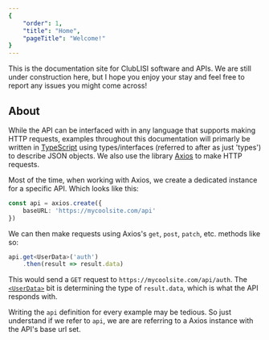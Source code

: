 ```yaml
---
{
	"order": 1,
	"title": "Home",
	"pageTitle": "Welcome!"
}
---
```

This is the documentation site for ClubLISI software and APIs. We are still under construction here, but I hope you enjoy your stay and feel free to report any issues you might come across!

## About

While the API can be interfaced with in any language that supports making HTTP requests, examples throughout this documentation will primarly be written in [TypeScript](https://www.typescriptlang.org/) using types/interfaces (referred to after as just 'types') to describe JSON objects. We also use the library [Axios](https://axios-http.com/) to make HTTP requests.

Most of the time, when working with Axios, we create a dedicated instance for a specific API. Which looks like this:
```typescript
const api = axios.create({
	baseURL: 'https://mycoolsite.com/api'
})
```

We can then make requests using Axios's `get`, `post`, `patch`, etc. methods like so:
```typescript
api.get<UserData>('auth')
	.then(result => result.data)
```
This would send a `GET` request to `https://mycoolsite.com/api/auth`. The [`<UserData>`](/types/users) bit is determining the type of `result.data`, which is what the API responds with.

Writing the `api` definition for every example may be tedious. So just understand if we refer to `api`, we are are referring to a Axios instance with the API's base url set.
